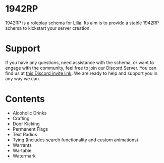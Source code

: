 # 1942RP

1942RP is a roleplay schema for [Lilia](https://github.com/Lilia-Framework/Lilia). Its aim is to provide a stable 1942RP schema to kickstart your server creation.

# Support

If you have any questions, need assistance with the schema, or want to engage with the community, feel free to join our Discord Server. You can find us at [this Discord invite link](https://discord.gg/52MSnh39vw). We are ready to help and support you in any way we can.

# Contents

- Alcoholic Drinks
- Crafting
- Door Kicking
- Permanent Flags
- Text Radios
- Tying (Includes search functionality and custom animations)
- Warrants
- Wartable
- Watermark
